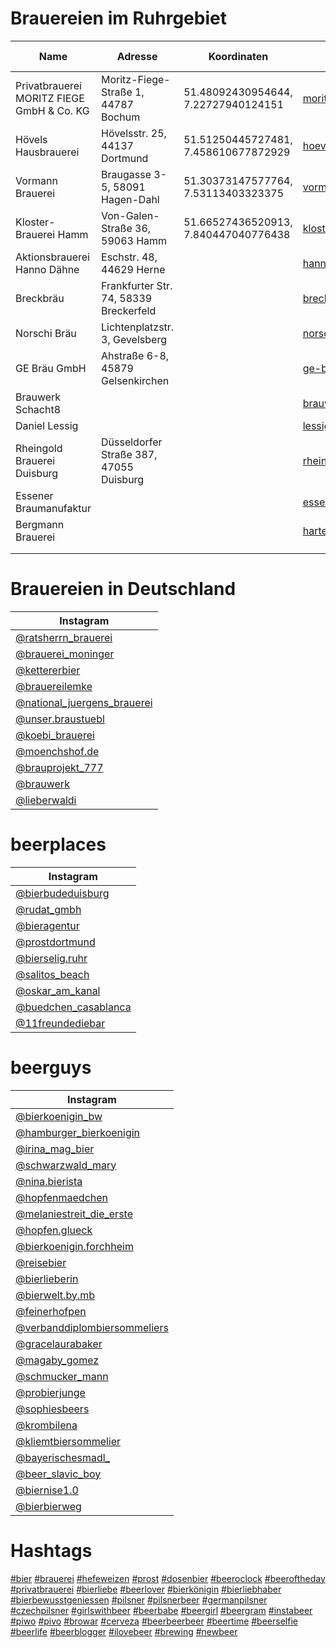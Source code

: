 # Brauereien im Ruhrgebiet

| Name                                       | Adresse                                     | Koordinaten                          | Website                        | Instagram                                                       | Google Maps                                                                 |
|--------------------------------------------|---------------------------------------------|--------------------------------------|--------------------------------|-----------------------------------------------------------------|-----------------------------------------------------------------------------|
| Privatbrauerei MORITZ FIEGE GmbH & Co. KG  | Moritz-Fiege-Straße 1, 44787 Bochum         | 51.48092430954644, 7.22727940124151  | [moritz-fiege.de](https://moritz-fiege.de)  | [@moritzfiegebrauerei](https://instagram.com/moritzfiegebrauerei)      | [Google Maps](https://maps.app.goo.gl/me5mVNVSvmL7P3hm8) |
| Hövels Hausbrauerei                        | Hövelsstr. 25, 44137 Dortmund               | 51.51250445727481, 7.458610677872929 | [hoevels-hausbrauerei.de](https://www.hoevels-hausbrauerei.de/)  | [@hoevels](https://instagram.com/hoevels) [@hoevels.hausbrauerei](https://instagram.com/hoevels.hausbrauerei) | [Google Maps](https://maps.app.goo.gl/icXd6ib6EXkig1rq6) |
| Vormann Brauerei                           | Braugasse 3-5, 58091 Hagen-Dahl             | 51.30373147577764, 7.53113403323375  | [vormann-brauerei.de](https://www.vormann-brauerei.de/) | [@vormann_brauerei](https://instagram.com/vormann_brauerei) | [Google Maps](https://maps.app.goo.gl/ZF8sc4uJX4ZxKSBL8) |
| Kloster-Brauerei Hamm                      | Von-Galen-Straße 36, 59063 Hamm             | 51.66527436520913, 7.840447040776438 | [klosterbrauerei-hamm.de](https://www.klosterbrauerei-hamm.de/) | [@kloster_brauerei_hamm](https://instagram.com/kloster_brauerei_hamm) | [Google Maps](https://maps.app.goo.gl/PLX1m733DTdpuGYY8) |
| Aktionsbrauerei Hanno Dähne | Eschstr. 48, 44629 Herne | | [hannosgegenmassenbierhaltung.de](https://www.hannosgegenmassenbierhaltung.de/) | [@hannosbier](https://www.instagram.com/hannosbier/) | |
| Breckbräu | Frankfurter Str. 74, 58339 Breckerfeld | | [breckbraeu.de/](http://www.breckbraeu.de/) | [@breckbraeu2018](https://instagram.com/breckbraeu2018) | |
| Norschi Bräu | Lichtenplatzstr. 3, Gevelsberg | | [norschibrau.de](https://www.norschibrau.de/) | [@norschibrau](https://instagram.com/norschibrau) | |
| GE Bräu GmbH | Ahstraße 6-8, 45879 Gelsenkirchen || [ge-braeu.de](https://ge-braeu.de/) | [@ge.braeu](https://instagram.com/ge.braeu) ||
| Brauwerk Schacht8 ||| [brauwerk-schacht8.de](https://brauwerk-schacht8.de/) | [@brauwerk_schacht8](https://instagram.com/brauwerk_schacht8) ||
| Daniel Lessig ||| [lessigs.com](https://lessigs.com/) | [@lessigs_brauwerkstatt](https://instagram.com/lessigs_brauwerkstatt) ||
| Rheingold Brauerei Duisburg | Düsseldorfer Straße 387, 47055 Duisburg || [rheingold-brauerei.de](http://rheingold-brauerei.de/) | [@rheingoldbrauerei](https://instagram.com/rheingoldbrauerei) ||
| Essener Braumanufaktur ||| [essener-braumanufaktur.de](https://essener-braumanufaktur.de/) | [@ebm_bier](https://instagram.com/ebm_bier) ||
| Bergmann Brauerei ||| [harte-arbeit-ehrlicher-lohn.de](https://harte-arbeit-ehrlicher-lohn.de/) | [@bergmann.brauerei](https://instagram.com/bergmann.brauerei) ||
|||||||
|||||||

# Brauereien in Deutschland

| Instagram                                                                        |
|----------------------------------------------------------------------------------|
| [@ratsherrn_brauerei](https://instagram.com/ratsherrn_brauerei)                  |
| [@brauerei_moninger](https://instagram.com/brauerei_moninger)                    |
| [@kettererbier](https://instagram.com/kettererbier)                              |
| [@brauereilemke](https://instagram.com/brauereilemke)                            |
| [@national_juergens_brauerei](https://instagram.com/national_juergens_brauerei)  |
| [@unser.braustuebl](https://instagram.com/unser.braustuebl)                      |
| [@koebi_brauerei](https://instagram.com/koebi_brauerei)                          |
| [@moenchshof.de](https://instagram.com/moenchshof.de)                            |
| [@brauprojekt_777](https://instagram.com/brauprojekt_777)                        |
| [@brauwerk](https://instagram.com/brauwerk)                                      |
| [@lieberwaldi](https://instagram.com/lieberwaldi)                                |

# beerplaces
|  Instagram                                                                       |
|----------------------------------------------------------------------------------|
| [@bierbudeduisburg](https://instagram.com/bierbudeduisburg)                      |
| [@rudat_gmbh](https://instagram.com/rudat_gmbh)                                  |
| [@bieragentur](https://instagram.com/bieragentur)                                |
| [@prostdortmund](https://instagram.com/prostdortmund)                            |
| [@bierselig.ruhr](https://instagram.com/bierselig.ruhr)                          |
| [@salitos_beach](https://instagram.com/salitos_beach)                            |
| [@oskar_am_kanal](https://instagram.com/oskar_am_kanal)                          |
| [@buedchen_casablanca](https://instagram.com/buedchen_casablanca)                |
| [@11freundediebar](https://instagram.com/11freundediebar)                        |

# beerguys
|  Instagram                                                                               |
|------------------------------------------------------------------------------------------|
| [@bierkoenigin_bw](https://instagram.com/bierkoenigin_bw)                                |
| [@hamburger_bierkoenigin](https://instagram.com/hamburger_bierkoenigin)                  |
| [@irina_mag_bier](https://instagram.com/irina_mag_bier)                                  |
| [@schwarzwald_mary](https://instagram.com/schwarzwald_mary)                              |
| [@nina.bierista](https://instagram.com/nina.bierista)                                    |
| [@hopfenmaedchen](https://instagram.com/hopfenmaedchen)                                  |
| [@melaniestreit_die_erste](https://instagram.com/melaniestreit_die_erste)                |
| [@hopfen.glueck](https://instagram.com/hopfen.glueck)                                    |
| [@bierkoenigin.forchheim](https://instagram.com/bierkoenigin.forchheim)                  |
| [@reisebier](https://instagram.com/reisebier)                                            |
| [@bierlieberin](https://instagram.com/bierlieberin)                                      |
| [@bierwelt.by.mb](https://instagram.com/bierwelt.by.mb)                                  |
| [@feinerhofpen](https://instagram.com/feinerhofpen)                                      |
| [@verbanddiplombiersommeliers](https://instagram.com/verbanddiplombiersommeliers)        |
| [@gracelaurabaker](https://instagram.com/gracelaurabaker)                                |
| [@magaby_gomez](https://instagram.com/magaby_gomez)                                      |
| [@schmucker_mann](https://instagram.com/schmucker_mann)                                  |
| [@probierjunge](https://instagram.com/probierjunge)                                      |
| [@sophiesbeers](https://instagram.com/sophiesbeers)                                      |
| [@krombilena](https://instagram.com/krombilena)                                          |
| [@kliemtbiersommelier](https://instagram.com/kliemtbiersommelier)                        |
| [@bayerischesmadl_](https://instagram.com/bayerischesmadl_)                              |
| [@beer_slavic_boy](https://instagram.com/beer_slavic_boy)                                |
| [@biernise1.0](https://instagram.com/biernise1.0)                                        |
| [@bierbierweg](https://instagram.com/bierbierweg)                                        |


# Hashtags
[#bier](https://www.instagram.com/explore/tags/bier/)
[#brauerei](https://www.instagram.com/explore/tags/brauerei/)
[#hefeweizen](https://www.instagram.com/explore/tags/hefeweizen/)
[#prost](https://www.instagram.com/explore/tags/prost/)
[#dosenbier](https://www.instagram.com/explore/tags/dosenbier/)
[#beeroclock](https://www.instagram.com/explore/tags/beeroclock/)
[#beeroftheday](https://www.instagram.com/explore/tags/beeroftheday/)
[#privatbrauerei](https://www.instagram.com/explore/tags/privatbrauerei/)
[#bierliebe](https://www.instagram.com/explore/tags/bierliebe/)
[#beerlover](https://www.instagram.com/explore/tags/beerlover/)
[#bierkönigin](https://www.instagram.com/explore/tags/bierkönigin/)
[#bierliebhaber](https://www.instagram.com/explore/tags/bierliebhaber/)
[#bierbewusstgeniessen](https://www.instagram.com/explore/tags/bierbewusstgeniessen/)
[#pilsner](https://www.instagram.com/explore/tags/pilsner/)
[#pilsnerbeer](https://www.instagram.com/explore/tags/pilsnerbeer/)
[#germanpilsner](https://www.instagram.com/explore/tags/germanpilsner/)
[#czechpilsner](https://www.instagram.com/explore/tags/czechpilsner/)
[#girlswithbeer](https://www.instagram.com/explore/tags/girlswithbeer/)
[#beerbabe](https://www.instagram.com/explore/tags/beerbabe/)
[#beergirl](https://www.instagram.com/explore/tags/beergirl/)
[#beergram](https://www.instagram.com/explore/tags/beergram/)
[#instabeer](https://www.instagram.com/explore/tags/instabeer/)
[#piwo](https://www.instagram.com/explore/tags/piwo/)
[#pivo](https://www.instagram.com/explore/tags/pivo/)
[#browar](https://www.instagram.com/explore/tags/browar/)
[#cerveza](https://www.instagram.com/explore/tags/cerveza/)
[#beerbeerbeer](https://www.instagram.com/explore/tags/beerbeerbeer/)
[#beertime](https://www.instagram.com/explore/tags/beertime/)
[#beerselfie](https://www.instagram.com/explore/tags/beerselfie/)
[#beerlife](https://www.instagram.com/explore/tags/beerlife/)
[#beerblogger](https://www.instagram.com/explore/tags/beerblogger/)
[#ilovebeer](https://www.instagram.com/explore/tags/ilovebeer/)
[#brewing](https://www.instagram.com/explore/tags/brewing/)
[#newbeer](https://www.instagram.com/explore/tags/newbeer/)
